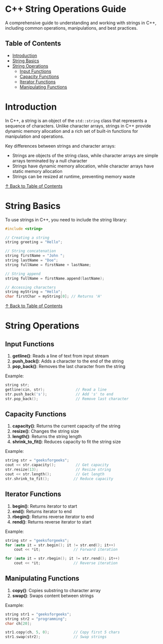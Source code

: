 # C++ String Operations Guide

A comprehensive guide to understanding and working with strings in C++, including common operations, manipulations, and best practices.

## Table of Contents
- [Introduction](#introduction)
- [String Basics](#string-basics)
- [String Operations](#string-operations)
  - [Input Functions](#input-functions)
  - [Capacity Functions](#capacity-functions)
  - [Iterator Functions](#iterator-functions)
  - [Manipulating Functions](#manipulating-functions)

# Introduction

In C++, a string is an object of the `std::string` class that represents a sequence of characters. Unlike character arrays, strings in C++ provide dynamic memory allocation and a rich set of built-in functions for manipulation and operations.

Key differences between strings and character arrays:
- Strings are objects of the string class, while character arrays are simple arrays terminated by a null character
- Strings have dynamic memory allocation, while character arrays have static memory allocation
- Strings can be resized at runtime, preventing memory waste

[↑ Back to Table of Contents](#table-of-contents)

# String Basics

To use strings in C++, you need to include the string library:

```cpp
#include <string>

// Creating a string
string greeting = "Hello";

// String concatenation
string firstName = "John ";
string lastName = "Doe";
string fullName = firstName + lastName;

// String append
string fullName = firstName.append(lastName);

// Accessing characters
string myString = "Hello";
char firstChar = myString[0]; // Returns 'H'
```
[↑ Back to Table of Contents](#table-of-contents)

# String Operations

## Input Functions

1. **getline()**: Reads a line of text from input stream
2. **push_back()**: Adds a character to the end of the string
3. **pop_back()**: Removes the last character from the string

Example:
```cpp
string str;
getline(cin, str);              // Read a line
str.push_back('s');             // Add 's' to end
str.pop_back();                 // Remove last character
```

## Capacity Functions

1. **capacity()**: Returns the current capacity of the string
2. **resize()**: Changes the string size
3. **length()**: Returns the string length
4. **shrink_to_fit()**: Reduces capacity to fit the string size

Example:
```cpp
string str = "geeksforgeeks";
cout << str.capacity();         // Get capacity
str.resize(13);                 // Resize string
cout << str.length();           // Get length
str.shrink_to_fit();           // Reduce capacity
```

## Iterator Functions

1. **begin()**: Returns iterator to start
2. **end()**: Returns iterator to end
3. **rbegin()**: Returns reverse iterator to end
4. **rend()**: Returns reverse iterator to start

Example:
```cpp
string str = "geeksforgeeks";
for (auto it = str.begin(); it != str.end(); it++)
    cout << *it;               // Forward iteration

for (auto it = str.rbegin(); it != str.rend(); it++)
    cout << *it;               // Reverse iteration
```

## Manipulating Functions
1. **copy()**: Copies substring to character array
2. **swap()**: Swaps content between strings

Example:
```cpp
string str1 = "geeksforgeeks";
string str2 = "programming";
char ch[20];

str1.copy(ch, 5, 0);           // Copy first 5 chars
str1.swap(str2);               // Swap strings
```